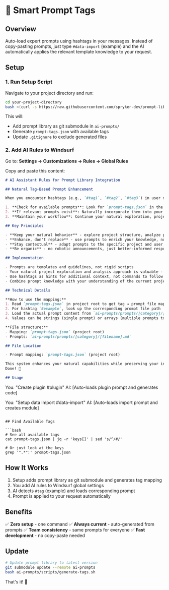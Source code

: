 # 🚀 Smart Prompt Tags

## Overview
Auto-load expert prompts using hashtags in your messages. Instead of copy-pasting prompts, just type `#data-import` (example) and the AI automatically applies the relevant template knowledge to your request.

## Setup

### 1. Run Setup Script
Navigate to your project directory and run:
```bash
cd your-project-directory
bash <(curl -s https://raw.githubusercontent.com/spryker-dev/prompt-library/main/scripts/setup-project.sh)
```

This will:
- Add prompt library as git submodule in `ai-prompts/`
- Generate `prompt-tags.json` with available tags
- Update `.gitignore` to exclude generated files

### 2. Add AI Rules to Windsurf
Go to: **Settings → Customizations → Rules → Global Rules**

Copy and paste this content:

```markdown
# AI Assistant Rules for Prompt Library Integration

## Natural Tag-Based Prompt Enhancement

When you encounter hashtags (e.g., `#tag1`, `#tag2`, `#tag3`) in user messages:

1. **Check for available prompts**: Look for `prompt-tags.json` in the project root
2. **If relevant prompts exist**: Naturally incorporate them into your analysis and response
3. **Maintain your workflow**: Continue your natural exploration, project analysis, and contextual approach

## Key Principles

- **Keep your natural behavior** - explore project structure, analyze patterns, ask clarifying questions
- **Enhance, don't replace** - use prompts to enrich your knowledge, not override your intelligence
- **Stay contextual** - adapt prompts to the specific project and user needs
- **Be organic** - no robotic announcements, just better-informed responses

## Implementation

- Prompts are templates and guidelines, not rigid scripts
- Your natural project exploration and analysis approach is valuable - keep it
- Use hashtags as hints for additional context, not commands to follow blindly
- Combine prompt knowledge with your understanding of the current project

## Technical Details

**How to use the mapping:**
1. Read `prompt-tags.json` in project root to get tag → prompt file mappings
2. For hashtag `#example`, look up the corresponding prompt file path
3. Load the actual prompt content from `ai-prompts/prompts/[category]/[filename].md`
4. Values can be strings (single prompt) or arrays (multiple prompts to choose from)

**File structure:**
- Mapping: `prompt-tags.json` (project root)
- Prompts: `ai-prompts/prompts/[category]/[filename].md`

## File Location

- Prompt mapping: `prompt-tags.json` (project root)

This system enhances your natural capabilities while preserving your intelligent, contextual approach to problem-solving.
Done! 🎯

## Usage

```
You: "Create plugin #plugin"
AI: [Auto-loads plugin prompt and generates code]

You: "Setup data import #data-import"
AI: [Auto-loads import prompt and creates module]
```

## Find Available Tags

```bash
# See all available tags
cat prompt-tags.json | jq -r 'keys[]' | sed 's/^/#/'

# Or just look at the keys
grep '".*":' prompt-tags.json
```

## How It Works

1. Setup adds prompt library as git submodule and generates tag mapping
2. You add AI rules to Windsurf global settings
3. AI detects `#tag` (example) and loads corresponding prompt
4. Prompt is applied to your request automatically

## Benefits

✅ **Zero setup** - one command
✅ **Always current** - auto-generated from prompts
✅ **Team consistency** - same prompts for everyone
✅ **Fast development** - no copy-paste needed

## Update

```bash
# Update prompt library to latest version
git submodule update --remote ai-prompts
bash ai-prompts/scripts/generate-tags.sh
```

That's it! 🎯

